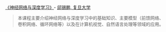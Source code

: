 [《神经网络与深度学习》](https://nndl.github.io/)- [邱锡鹏, 复旦大学](https://xpqiu.github.io/)
> 本课程主要介绍神经网络与深度学习中的基础知识、主要模型（前馈网络、卷积网络、循环网络等）以及在计算机视觉、自然语言处理等领域的应用。
